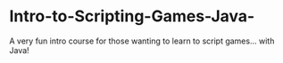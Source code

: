 # Intro-to-Scripting-Games-Java-
A very fun intro course for those wanting to learn to script games... with Java!
